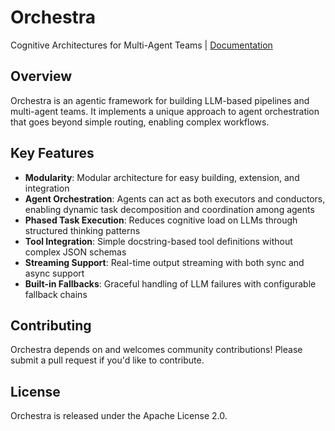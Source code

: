 # Orchestra

Cognitive Architectures for Multi-Agent Teams | [Documentation](https://docs.orchestra.org)

## Overview

Orchestra is an agentic framework for building LLM-based pipelines and multi-agent teams. It implements a unique approach to agent orchestration that goes beyond simple routing, enabling complex workflows.

## Key Features

- **Modularity**: Modular architecture for easy building, extension, and integration
- **Agent Orchestration**: Agents can act as both executors and conductors, enabling dynamic task decomposition and coordination among agents
- **Phased Task Execution**: Reduces cognitive load on LLMs through structured thinking patterns
- **Tool Integration**: Simple docstring-based tool definitions without complex JSON schemas
- **Streaming Support**: Real-time output streaming with both sync and async support
- **Built-in Fallbacks**: Graceful handling of LLM failures with configurable fallback chains

## Contributing

Orchestra depends on and welcomes community contributions! Please submit a pull request if you'd like to contribute.

## License

Orchestra is released under the Apache License 2.0.
